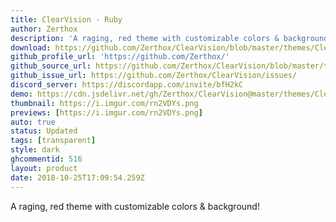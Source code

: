 ```yaml
---
title: ClearVision - Ruby
author: Zerthox
description: 'A raging, red theme with customizable colors & background!'
download: https://github.com/Zerthox/ClearVision/blob/master/themes/ClearVision_Ruby.theme.css
github_profile_url: 'https://github.com/Zerthox/'
github_source_url: https://github.com/Zerthox/ClearVision/blob/master/themes/ClearVision_Ruby.theme.css
github_issue_url: https://github.com/Zerthox/ClearVision/issues/
discord_server: https://discordapp.com/invite/bfH2kC
demo: https://cdn.jsdelivr.net/gh/Zerthox/ClearVision@master/themes/ClearVision_Ruby.theme.css
thumbnail: https://i.imgur.com/rn2VDYs.png
previews: [https://i.imgur.com/rn2VDYs.png]
auto: true
status: Updated
tags: [transparent]
style: dark
ghcommentid: 516
layout: product
date: 2018-10-25T17:09:54.259Z
---
```

A raging, red theme with customizable colors & background!